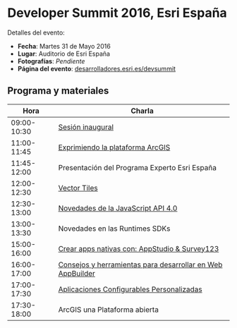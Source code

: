 # Developer Summit 2016, Esri España
Detalles del evento:
* **Fecha**: Martes 31 de Mayo 2016
* **Lugar**: Auditorio de Esri España
* **Fotografías**: *Pendiente*
* **Página del evento**: [desarrolladores.esri.es/devsummit](http://desarrolladores.esri.es/devsummit/)

## Programa y materiales
Hora|Charla
---|---|
09:00-10:30|[Sesión inaugural](http://esri-es.github.io/devsummits-esri-spain/2016/sesion-inaugural)
11:00-11:45|[Exprimiendo la plataforma ArcGIS](http://esri-es.github.io/devsummits-esri-spain/2016/exprimiendo-la-plataforma-arcgis)
11:45-12:00|Presentación del Programa Experto Esri España
12:00-12:30|[Vector Tiles](http://esri-es.github.io/devsummits-esri-spain/2016/vector-tiles/esri-vector-tiles.pdf)
12:30-13:00|[Novedades de la JavaScript API 4.0](http://esri-es.github.io/devsummits-esri-spain/2016/novedades-javascript-api-4.0)
13:00-13:30|Novedades en las Runtimes SDKs
15:00-16:00|[Crear apps nativas con: AppStudio & Survey123](http://esri-es.github.io/devsummits-esri-spain/2016/AppStudio-Survey123/#/)
16:00-17:00|[Consejos y herramientas para desarrollar en Web AppBuilder](http://esri-es.github.io/devsummits-esri-spain/2016/WebAppBuilder)
17:00-17:30|[Aplicaciones Configurables Personalizadas](http://esri-es.github.io/devsummits-esri-spain/2016/aplicaciones-configurables-personalizadas)
17:30-18:00|ArcGIS una Plataforma abierta
